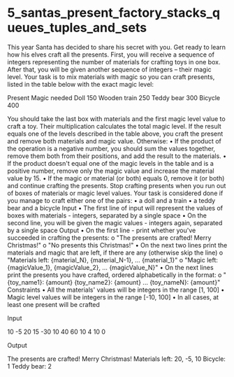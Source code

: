 # 5_santas_present_factory_stacks_queues_tuples_and_sets
This year Santa has decided to share his secret with you. Get ready to learn how his elves craft all the presents.
First, you will receive a sequence of integers representing the number of materials for crafting toys in one box. After that, you will be given another sequence of integers – their magic level.
Your task is to mix materials with magic so you can craft presents, listed in the table below with the exact magic level:


Present	Magic needed
Doll	150
Wooden train	250
Teddy bear	300
Bicycle 	400

You should take the last box with materials and the first magic level value to craft a toy. Their multiplication calculates the total magic level. If the result equals one of the levels described in the table above, you craft the present and remove both materials and magic value. Otherwise:
•	If the product of the operation is a negative number, you should sum the values together, remove them both from their positions, and add the result to the materials.
•	If the product doesn't equal one of the magic levels in the table and is a positive number, remove only the magic value and increase the material value by 15.
•	If the magic or material (or both) equals 0, remove it (or both) and continue crafting the presents.
Stop crafting presents when you run out of boxes of materials or magic level values.
Your task is considered done if you manage to craft either one of the pairs:
•	a doll and a train
•	a teddy bear and a bicycle
Input
•	The first line of input will represent the values of boxes with materials - integers, separated by a single space
•	On the second line, you will be given the magic values - integers again, separated by a single space
Output
•	On the first line - print whether you've succeeded in crafting the presents:
o	"The presents are crafted! Merry Christmas!"
o	"No presents this Christmas!"
•	On the next two lines print the materials and magic that are left, if there are any (otherwise skip the line)
o	"Materials left: {material_N}, {material_N-1}, … {material_1}"
o	"Magic left: {magicValue_1}, {magicValue_2}, … {magicValue_N}"
•	On the next lines print the presents you have crafted, ordered alphabetically in the format:
o	"{toy_name1}: {amount}
{toy_name2}: {amount}
...
{toy_nameN}: {amount}"
Constraints
•	All the materials' values will be integers in the range [1, 100]
•	Magic level values will be integers in the range [-10, 100]
•	In all cases, at least one present will be crafted

Input

10 -5 20 15 -30 10
40 60 10 4 10 0

Output

The presents are crafted! Merry Christmas!
Materials left: 20, -5, 10
Bicycle: 1
Teddy bear: 2


